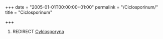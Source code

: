 +++
date = "2005-01-01T00:00:00+01:00"
permalink = "/Ciclosporinum/"
title = "Ciclosporinum"

+++

1.  REDIRECT [Cyklosporyna](/atopedia/Cyklosporyna "wikilink")
